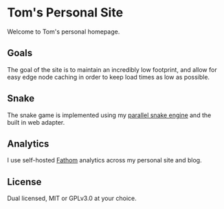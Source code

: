 # Tom's Personal Site
Welcome to Tom's personal homepage.

## Goals
The goal of the site is to maintain an incredibly low footprint, and allow for easy edge node caching in order to keep load times as low as possible.

## Snake
The snake game is implemented using my [parallel snake engine](https://github.com/tomarrell/snake) and the built in web adapter.

## Analytics
I use self-hosted [Fathom](https://usefathom.com/) analytics across my personal site and blog.

## License
Dual licensed, MIT or GPLv3.0 at your choice.
